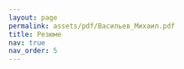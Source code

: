 ```yaml
---
layout: page
permalink: assets/pdf/Васильев_Михаил.pdf
title: Резюме
nav: true
nav_order: 5
---
```


